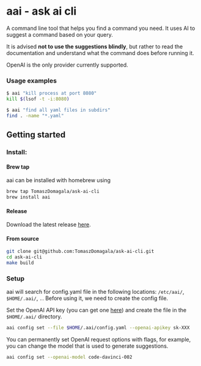 # aai - ask ai cli

A command line tool that helps you find a command you need.
It uses AI to suggest a command based on your query.

It is advised **not to use the suggestions blindly**,
but rather to read the documentation and understand
what the command does before running it.

OpenAI is the only provider currently supported.

### Usage examples

```bash
$ aai "kill process at port 8080"
kill $(lsof -t -i:8080)
```

```bash
$ aai "find all yaml files in subdirs"
find . -name "*.yaml"
```

## Getting started
### Install:

#### Brew tap
aai can be installed with homebrew using
```bash
brew tap TomaszDomagala/ask-ai-cli
brew install aai
```
#### Release
Download the latest release [here](https://github.com/TomaszDomagala/ask-ai-cli/releases/latest).

#### From source

```bash
git clone git@github.com:TomaszDomagala/ask-ai-cli.git
cd ask-ai-cli
make build
```

### Setup
aai will search for config.yaml file in the following locations: `/etc/aai/`, `$HOME/.aai/`, `.`. Before using it, we need to create the config file.

Set the OpenAI API key (you can get one [here](https://beta.openai.com/account/api-keys))
and create the file in the `$HOME/.aai/` directory.
```bash
aai config set --file $HOME/.aai/config.yaml --openai-apikey sk-XXX
```

You can permanently set OpenAI request options with flags, for example, you can change the model that is used to generate suggestions.
```bash
aai config set --openai-model code-davinci-002
```
